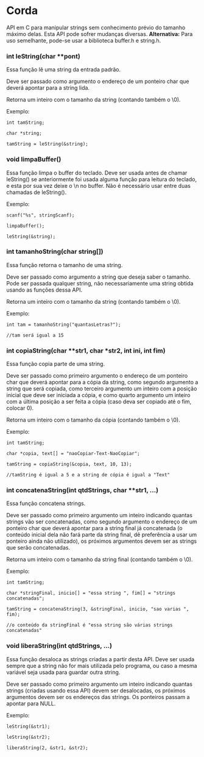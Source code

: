 # Corda
API em C para manipular strings sem conhecimento prévio do tamanho máximo delas. Esta API pode sofrer mudanças diversas. **Alternativa:** Para uso semelhante, pode-se usar a biblioteca buffer.h e string.h.

### int leString(char **pont)
Essa função lê uma string da entrada padrão.

Deve ser passado como argumento o endereço de um ponteiro char que deverá apontar para a string lida.

Retorna um inteiro com o tamanho da string (contando também o \0).

Exemplo:

`int tamString;`

`char *string;`

`tamString = leString(&string);`

### void limpaBuffer()
Essa função limpa o buffer do teclado. Deve ser usada antes de chamar leString() se anteriormente foi usada alguma função para leitura do teclado, e esta por sua vez deixe o \n no buffer. Não é necessário usar entre duas chamadas de leString().

Exemplo:

`scanf("%s", stringScanf);`

`limpaBuffer();`

`leString(&string);`

### int tamanhoString(char string[])
Essa função retorna o tamanho de uma string.

Deve ser passado como argumento a string que deseja saber o tamanho. Pode ser passada qualquer string, não necessariamente uma string obtida usando as funções dessa API.

Retorna um inteiro com o tamanho da string (contando também o \0).

Exemplo:

`int tam = tamanhoString("quantasLetras?");`

`//tam será igual a 15`

### int copiaString(char **str1, char *str2, int ini, int fim)
Essa função copia parte de uma string.

Deve ser passado como primeiro argumento o endereço de um ponteiro char que deverá apontar para a cópia da string, como segundo argumento a string que será copiada, como terceiro argumento um inteiro com a posição inicial que deve ser iniciada a cópia, e como quarto argumento um inteiro com a última posição a ser feita a cópia (caso deva ser copiado até o fim, colocar 0).

Retorna um inteiro com o tamanho da cópia (contando também o \0).

Exemplo:

`int tamString;`

`char *copia, text[] = "naoCopiar-Text-NaoCopiar";`

`tamString = copiaString(&copia, text, 10, 13);`

`//tamString é igual a 5 e a string de cópia é igual a "Text"`

### int concatenaString(int qtdStrings, char **str1, ...)
Essa função concatena strings.

Deve ser passado como primeiro argumento um inteiro indicando quantas strings vão ser concatenadas, como segundo argumento o endereço de um ponteiro char que deverá apontar para a string final já concatenada (o conteúdo inicial dela não fará parte da string final, dê preferência a usar um ponteiro ainda não utilizado), os próximos argumentos devem ser as strings que serão concatenadas.

Retorna um inteiro com o tamanho da string final (contando também o \0).

Exemplo:

`int tamString;`

`char *stringFinal, inicio[] = "essa string ", fim[] = "strings concatenadas";`

`tamString = concatenaString(3, &stringFinal, inicio, "sao varias ", fim);`

`//o conteúdo da stringFinal é "essa string são várias strings concatenadas"`

### void liberaString(int qtdStrings, ...)
Essa função desaloca as strings criadas a partir desta API. Deve ser usada sempre que a string não for mais utilizada pelo programa, ou caso a mesma variável seja usada para guardar outra string.

Deve ser passado como primeiro argumento um inteiro indicando quantas strings (criadas usando essa API) devem ser desalocadas, os próximos argumentos devem ser os endereços das strings. Os ponteiros passam a apontar para NULL.

Exemplo:

`leString(&str1);`

`leString(&str2);`

`liberaString(2, &str1, &str2);`
